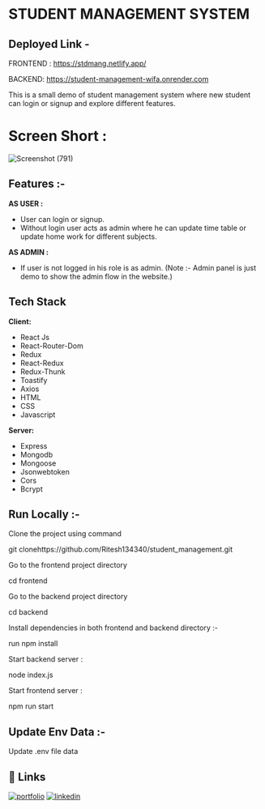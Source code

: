 # STUDENT MANAGEMENT SYSTEM

## Deployed Link -

FRONTEND : https://stdmang.netlify.app/

BACKEND: https://student-management-wifa.onrender.com

This is a small demo of student management system where new student can login or signup and explore different features.

# Screen Short :

![Screenshot (791)]([https://user-images.githubusercontent.com/105931703/236862348-9505c382-0120-44c7-b0ec-b2097795202a.png](https://github.com/Ritesh134340/student_management/assets/105931703/768894ae-bbe4-432f-8658-432172448f33))




## Features :-


**AS USER :**

- User can login or signup.
- Without login user acts as admin where he can update time table or update home work for different subjects.



**AS ADMIN :**

- If user is not logged in his role is as admin.
  (Note :- Admin panel is just demo to show the admin flow in the website.)


## Tech Stack


**Client:**
 - React Js
 - React-Router-Dom
 - Redux
 - React-Redux
 - Redux-Thunk
 - Toastify
 - Axios
 - HTML
 - CSS
 - Javascript

**Server:** 
- Express
- Mongodb 
- Mongoose
- Jsonwebtoken
- Cors
- Bcrypt


 

## Run Locally :-

Clone the project using command

git clonehttps://github.com/Ritesh134340/student_management.git

Go to the frontend project directory

  cd frontend

Go to the backend project directory

  cd backend

Install dependencies in both frontend and backend directory :-


  run npm install


Start backend server :


 node index.js

Start frontend server :

 npm run start


## Update Env Data :-

Update .env file data



## 🔗 Links
[![portfolio](https://img.shields.io/badge/my_portfolio-000?style=for-the-badge&logo=ko-fi&logoColor=white)](https://ritesh134340.github.io/)
[![linkedin](https://img.shields.io/badge/linkedin-0A66C2?style=for-the-badge&logo=linkedin&logoColor=white)](https://www.linkedin.com/in/ritesh134340/)



